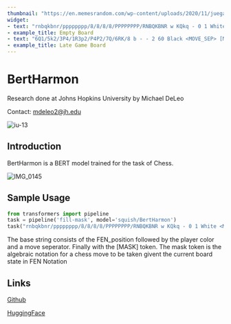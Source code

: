 ```yaml
---
thumbnail: "https://en.memesrandom.com/wp-content/uploads/2020/11/juega-ajedrez.jpeg"
widget:
- text: "rnbqkbnr/pppppppp/8/8/8/8/PPPPPPPP/RNBQKBNR w KQkq - 0 1 White <MOVE_SEP> [MASK]"
- example_title: Empty Board
- text: "6Q1/5k2/3P4/1R3p2/P4P2/7Q/6RK/8 b - - 2 60 Black <MOVE_SEP> [MASK]"
- example_title: Late Game Board
---
```




# BertHarmon

Research done at Johns Hopkins University by Michael DeLeo

Contact: mdeleo2@jh.edu

![iu-13](logo.png)

## Introduction

BertHarmon is a BERT model trained for the task of Chess.

![IMG_0145](chess-example.GIF)

## Sample Usage

```python
from transformers import pipeline
task = pipeline('fill-mask', model='squish/BertHarmon')
task("rnbqkbnr/pppppppp/8/8/8/8/PPPPPPPP/RNBQKBNR w KQkq - 0 1 White <MOVE_SEP> [MASK]")
```

The base string consists of the FEN_position followed by the player color and a move seperator. Finally with the [MASK] token. The mask token is the algebraic notation for a chess move to be taken givent the current board state in FEN Notation

## Links

[Github](https://github.com/deleomike/NLP-Chess)

[HuggingFace](https://huggingface.co/squish/BertHarmon)